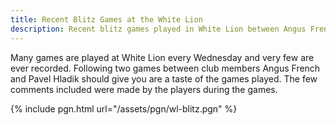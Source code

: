 ```yaml
---
title: Recent Blitz Games at the White Lion
description: Recent blitz games played in White Lion between Angus French and Pavel Hladik
---
```


Many games are played at White Lion every Wednesday and very few are ever recorded. Following two games between club members Angus French and
Pavel Hladik should give you are a taste of the games played. The few comments included were made by the players during the games.


{% include pgn.html url="/assets/pgn/wl-blitz.pgn" %}
